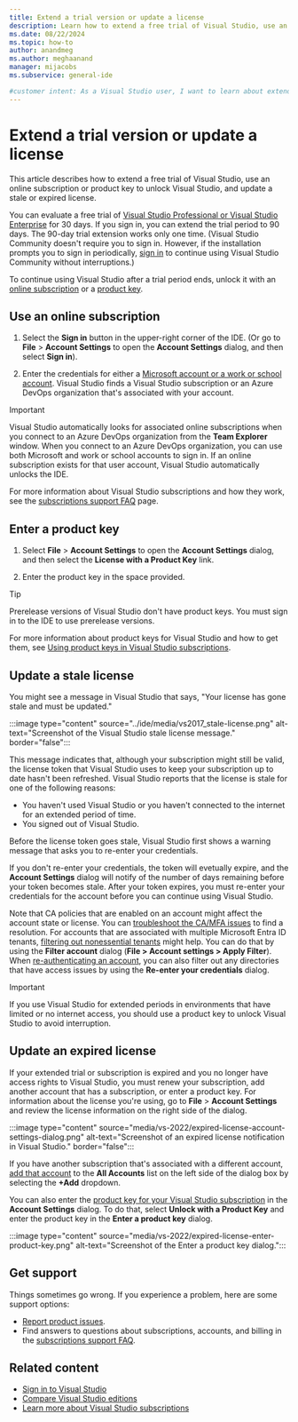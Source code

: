 ```yaml
---
title: Extend a trial version or update a license
description: Learn how to extend a free trial of Visual Studio, use an online subscription or product key to unlock Visual Studio, and update a stale or expired license.
ms.date: 08/22/2024
ms.topic: how-to
author: anandmeg
ms.author: meghaanand
manager: mijacobs
ms.subservice: general-ide

#customer intent: As a Visual Studio user, I want to learn about extending a trial version, using an online subscription or product key to unlock Visual Studio, or updating a stale or expired license. 
---
```


# Extend a trial version or update a license

This article describes how to extend a free trial of Visual Studio, use an online subscription or product key to unlock Visual Studio, and update a stale or expired license.

You can evaluate a free trial of [Visual Studio Professional or Visual Studio Enterprise](https://visualstudio.microsoft.com/vs/compare/) for 30 days. If you sign in, you can extend the trial period to 90 days. The 90-day trial extension works only one time. (Visual Studio Community doesn't require you to sign in. However, if the installation prompts you to sign in periodically, [sign in](signing-in-to-visual-studio.md) to continue using Visual Studio Community without interruptions.)

To continue using Visual Studio after a trial period ends, unlock it with an [online subscription](#use-an-online-subscription) or a [product key](#enter-a-product-key).

## Use an online subscription

1. Select the **Sign in** button in the upper-right corner of the IDE. (Or go to **File** > **Account Settings** to open the **Account Settings** dialog, and then select **Sign in**).

1. Enter the credentials for either a [Microsoft account or a work or school account](signing-in-to-visual-studio.md). Visual Studio finds a Visual Studio subscription or an Azure DevOps organization that's associated with your account.

> [!IMPORTANT]
> Visual Studio automatically looks for associated online subscriptions when you connect to an Azure DevOps organization from the **Team Explorer** window. When you connect to an Azure DevOps organization, you can use both Microsoft and work or school accounts to sign in. If an online subscription exists for that user account, Visual Studio automatically unlocks the IDE.

For more information about Visual Studio subscriptions and how they work, see the [subscriptions support FAQ](https://visualstudio.microsoft.com/subscriptions/support/) page.

## Enter a product key

1. Select **File** > **Account Settings** to open the **Account Settings** dialog, and then select the **License with a Product Key** link.

1. Enter the product key in the space provided.

> [!TIP]
> Prerelease versions of Visual Studio don't have product keys. You must sign in to the IDE to use prerelease versions.

For more information about product keys for Visual Studio and how to get them, see [Using product keys in Visual Studio subscriptions](/visualstudio/subscriptions/product-keys).

## Update a stale license

You might see a message in Visual Studio that says, "Your license has gone stale and must be updated."

:::image type="content" source="../ide/media/vs2017_stale-license.png" alt-text="Screenshot of the Visual Studio stale license message." border="false":::

This message indicates that, although your subscription might still be valid, the license token that Visual Studio uses to keep your subscription up to date hasn't been refreshed. Visual Studio reports that the license is stale for one of the following reasons:

* You haven't used Visual Studio or you haven't connected to the internet for an extended period of time.
* You signed out of Visual Studio.

Before the license token goes stale, Visual Studio first shows a warning message that asks you to re-enter your credentials.

If you don't re-enter your credentials, the token will evetually expire, and the **Account Settings** dialog will notify of the number of days remaining before your token becomes stale. After your token expires, you must re-enter your credentials for the account before you can continue using Visual Studio.

Note that CA policies that are enabled on an account might affect the account state or license. You can [troubleshoot the CA/MFA issues](work-with-multi-factor-authentication.md#troubleshoot-sign-in-issues) to find a resolution. For accounts that are associated with multiple Microsoft Entra ID tenants, [filtering out nonessential tenants](work-with-multi-factor-authentication.md#how-to-filter-out-individual-tenants) might help. You can do that by using the **Filter account** dialog (**File > Account settings > Apply Filter**). When [re-authenticating an account](work-with-multi-factor-authentication.md#reauthenticating-an-account), you can also filter out any directories that have access issues by using the **Re-enter your credentials** dialog.

>[!Important]
>If you use Visual Studio for extended periods in environments that have limited or no internet access, you should use a product key to unlock Visual Studio to avoid interruption.

## Update an expired license

If your extended trial or subscription is expired and you no longer have access rights to Visual Studio, you must renew your subscription, add another account that has a subscription, or enter a product key. For information about the license you're using, go to **File** > **Account Settings** and review the license information on the right side of the dialog. 

:::image type="content" source="media/vs-2022/expired-license-account-settings-dialog.png" alt-text="Screenshot of an expired license notification in Visual Studio." border="false":::

If you have another subscription that's associated with a different account, [add that account](signing-in-to-visual-studio.md#add-and-switch-user-accounts-in-visual-studio) to the **All Accounts** list on the left side of the dialog box by selecting the **+Add** dropdown.

You can also enter the [product key for your Visual Studio subscription](/visualstudio/subscriptions/product-keys) in the **Account Settings** dialog. To do that, select **Unlock with a Product Key** and enter the product key in the **Enter a product key** dialog.

:::image type="content" source="media/vs-2022/expired-license-enter-product-key.png" alt-text="Screenshot of the Enter a product key dialog.":::

## Get support

Things sometimes go wrong. If you experience a problem, here are some support options:

* [Report product issues](how-to-report-a-problem-with-visual-studio.md).
* Find answers to questions about subscriptions, accounts, and billing in the [subscriptions support FAQ](https://visualstudio.microsoft.com/subscriptions/support/).

## Related content

* [Sign in to Visual Studio](../ide/signing-in-to-visual-studio.md)
* [Compare Visual Studio editions](https://visualstudio.microsoft.com/vs/compare/)
* [Learn more about Visual Studio subscriptions](/visualstudio/subscriptions/)
